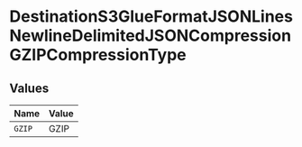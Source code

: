 # DestinationS3GlueFormatJSONLinesNewlineDelimitedJSONCompressionGZIPCompressionType


## Values

| Name   | Value  |
| ------ | ------ |
| `GZIP` | GZIP   |